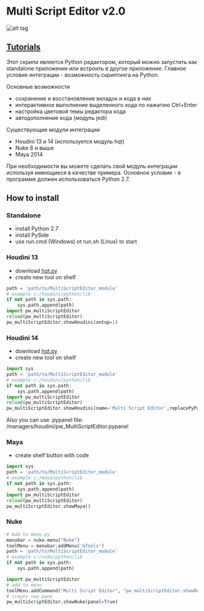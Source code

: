 # Multi Script Editor v2.0

![alt tag](http://www.paulwinex.ru/wp-content/uploads/2015/03/mse_git.png)

## [Tutorials](http://www.paulwinex.ru/multi-script-editor-v2-0/ )

Этот скрипи является Python редактором, который можно запустить как standalone приложение или встроить в другое приложение.
Главное условие интеграции - возможность скриптинга на Python.

Основные возможности

  - сохранение и восстановление вкладок и кода в них
  - интерактивное выполнение выделенного кода по нажатию Ctrl+Enter
  - настройка цветовой темы редактора кода
  - автодополнение кода (модуль jedi)

Существующие модули интеграции

  - Houdini 13 и 14 (используется модуль hqt)
  - Nuke 8 и выше
  - Maya 2014
    
При необходимости вы можете сделать свой модуль интеграции используя имеющиеся в качестве примера. 
Основное условие - в программе должен использоваться Python 2.7.
 
## How to install

### Standalone
    
  - install Python 2.7
  - install PySide
  - use run.cmd (Windows) ot run.sh (Linux) to start

### Houdini 13
    
  - download [hqt.py](http://github.com/paulwinex/hqt )
  - create new tool on shelf

```python
path = 'path/to/MultiScriptEditor_module'
# example c:/houdini/python/lib
if not path in sys.path:
    sys.path.append(path)
import pw_multiScriptEditor
reload(pw_multiScriptEditor)
pw_multiScriptEditor.showHoudini(ontop=1)
```
  
### Houdini 14

  - download [hqt.py](http://github.com/paulwinex/hqt )
  - create new tool on shelf
  
```python
import sys
path = 'path/to/MultiScriptEditor_module'
# example c:/houdini/python/lib
if not path in sys.path:
    sys.path.append(path)
import pw_multiScriptEditor
reload(pw_multiScriptEditor)
pw_multiScriptEditor.showHoudini(name='Multi Script Editor',replacePyPanel=1, hideTitleMenu=0)
```

Also you can use .pypanel file: /managers/houdini/pw_MultiScriptEditor.pypanel

### Maya

  - create shelf button with code
```python
import sys
path = 'path/to/MultiScriptEditor_module'
# example c:/maya/python/lib
if not path in sys.path:
    sys.path.append(path)
import pw_multiScriptEditor
reload(pw_multiScriptEditor)
pw_multiScriptEditor.showMaya()
```

### Nuke

```python
# Add to menu.py
menubar = nuke.menu("Nuke")
toolMenu = menubar.addMenu('&Tools')
path = 'path/to/MultiScriptEditor_module'
# example c:/nuke/python/lib
if not path in sys.path:
    sys.path.append(path)

import pw_multiScriptEditor
# add to menu
toolMenu.addCommand("Multi Script Editor", "pw_multiScriptEditor.showNuke()")
# create new pane
pw_multiScriptEditor.showNuke(panel=True)
```